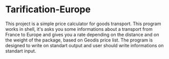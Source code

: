 # Tarification-Europe

This project is a simple price calculator for goods transport. This program works in shell, it's asks you some informations about a transport from France to Europe and gives you a rate depending on the distance and on the weight of the package, based on Geodis price list. The program is designed to write on standart output and user should write informations on standart input.
